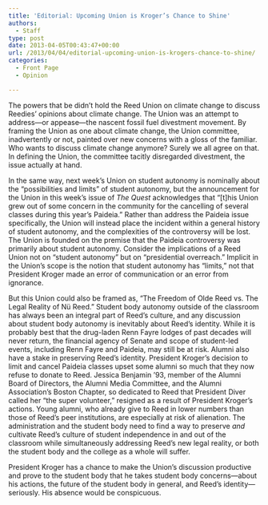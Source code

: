 ```yaml
---
title: 'Editorial: Upcoming Union is Kroger’s Chance to Shine'
authors: 
  - Staff
type: post
date: 2013-04-05T00:43:47+00:00
url: /2013/04/04/editorial-upcoming-union-is-krogers-chance-to-shine/
categories:
  - Front Page
  - Opinion

---
```

The powers that be didn’t hold the Reed Union on climate change to discuss Reedies’ opinions about climate change. The Union was an attempt to address—or appease—the nascent fossil fuel divestment movement. By framing the Union as one about climate change, the Union committee, inadvertently or not, painted over new concerns with a gloss of the familiar. Who wants to discuss climate change anymore? Surely we all agree on that. In defining the Union, the committee tacitly disregarded divestment, the issue actually at hand.

In the same way, next week’s Union on student autonomy is nominally about the “possibilities and limits” of student autonomy, but the announcement for the Union in this week&#8217;s issue of _The Quest_ acknowledges that “[t]his Union grew out of some concern in the community for the cancelling of several classes during this year’s Paideia.” Rather than address the Paideia issue specifically, the Union will instead place the incident within a general history of student autonomy, and the complexities of the controversy will be lost. The Union is founded on the premise that the Paideia controversy was primarily about student autonomy. Consider the implications of a Reed Union not on “student autonomy” but on “presidential overreach.” Implicit in the Union’s scope is the notion that student autonomy has “limits,” not that President Kroger made an error of communication or an error from ignorance.

But this Union could also be framed as, “The Freedom of Olde Reed vs. The Legal Reality of Nü Reed.” Student body autonomy outside of the classroom has always been an integral part of Reed’s culture, and any discussion about student body autonomy is inevitably about Reed’s identity. While it is probably best that the drug-laden Renn Fayre lodges of past decades will never return, the financial agency of Senate and scope of student-led events, including Renn Fayre and Paideia, may still be at risk. Alumni also have a stake in preserving Reed’s identity. President Kroger’s decision to limit and cancel Paideia classes upset some alumni so much that they now refuse to donate to Reed. Jessica Benjamin ’93, member of the Alumni Board of Directors, the Alumni Media Committee, and the Alumni Association’s Boston Chapter, so dedicated to Reed that President Diver called her “the super volunteer,” resigned as a result of President Kroger’s actions. Young alumni, who already give to Reed in lower numbers than those of Reed’s peer institutions, are especially at risk of alienation. The administration and the student body need to find a way to preserve _and_ cultivate Reed’s culture of student independence in and out of the classroom while simultaneously addressing Reed’s new legal reality, or both the student body and the college as a whole will suffer.

President Kroger has a chance to make the Union&#8217;s discussion productive and prove to the student body that he takes student body concerns—about his actions, the future of the student body in general, and Reed’s identity—seriously. His absence would be conspicuous.